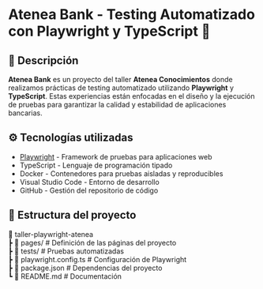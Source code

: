 # Atenea Bank - Testing Automatizado con Playwright y TypeScript 🚀  

## 📌 Descripción  
**Atenea Bank** es un proyecto del taller **Atenea Conocimientos** donde realizamos prácticas de testing automatizado utilizando **Playwright** y **TypeScript**. Estas experiencias están enfocadas en el diseño y la ejecución de pruebas para garantizar la calidad y estabilidad de aplicaciones bancarias.

## ⚙️ Tecnologías utilizadas  
- [Playwright](https://playwright.dev/) - Framework de pruebas para aplicaciones web  
- TypeScript - Lenguaje de programación tipado  
- Docker - Contenedores para pruebas aisladas y reproducibles
- Visual Studio Code - Entorno de desarrollo  
- GitHub - Gestión del repositorio de código  

## 📌 Estructura del proyecto

📂 taller-playwright-atenea  
 ┣ 📂 pages/               # Definición de las páginas del proyecto  
 ┣ 📂 tests/               # Pruebas automatizadas  
 ┣ 📜 playwright.config.ts  # Configuración de Playwright  
 ┣ 📜 package.json          # Dependencias del proyecto  
 ┗ 📜 README.md             # Documentación  

